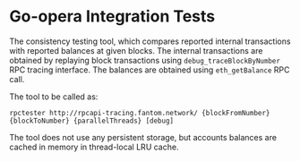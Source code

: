 Go-opera Integration Tests
==========================

The consistency testing tool, which compares reported internal transactions with reported balances at given blocks.
The internal transactions are obtained by replaying block transactions using `debug_traceBlockByNumber`
RPC tracing interface. The balances are obtained using `eth_getBalance` RPC call.

The tool to be called as:
```
rpctester http://rpcapi-tracing.fantom.network/ {blockFromNumber} {blockToNumber} {parallelThreads} [debug]
```

The tool does not use any persistent storage, but accounts balances are cached in memory in thread-local LRU cache.
